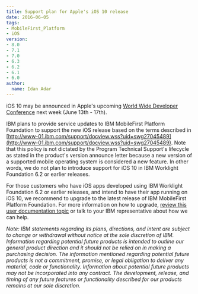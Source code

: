 ```yaml
---
title: Support plan for Apple's iOS 10 release
date: 2016-06-05
tags:
- MobileFirst_Platform
- iOS
version:
- 8.0
- 7.1
- 7.0
- 6.3
- 6.2
- 6.1
- 6.0
author:
  name: Idan Adar
---
```

iOS 10 may be announced in Apple's upcoming [World Wide Developer Conference](https://developer.apple.com/wwdc/) next week (June 13th - 17th).

IBM plans to provide service updates to IBM MobileFirst Platform Foundation to support the new iOS release based on the terms described in [http://www-01.ibm.com/support/docview.wss?uid=swg27045489](http://www-01.ibm.com/support/docview.wss?uid=swg27045489). Note that this policy is not dictated by the Program Technical Support's lifecycle as stated in the product's version announce letter because a new version of a supported mobile operating system is considered a new feature. In other words, we do not plan to introduce support for iOS 10 in IBM Worklight Foundation 6.2 or earlier releases.

For those customers who have iOS apps developed using IBM Worklight Foundation 6.2 or earlier releases, and intend to have their app running on iOS 10, we recommend to upgrade to the latest release of IBM MobileFirst Platform Foundation. For more information on how to upgrade, [review this user documentation topic](https://www.ibm.com/support/knowledgecenter/SSHS8R_7.1.0/com.ibm.worklight.upgrade.doc/topics/t_upgrading.html) or talk to your IBM representative about how we can help. 

*Note: IBM statements regarding its plans, directions, and intent are subject to change or withdrawal without notice at the sole discretion of IBM. Information regarding potential future products is intended to outline our general product direction and it should not be relied on in making a purchasing decision. The information mentioned regarding potential future products is not a commitment, promise, or legal obligation to deliver any material, code or functionality. Information about potential future products may not be incorporated into any contract. The development, release, and timing of any future features or functionality described for our products remains at our sole discretion.*